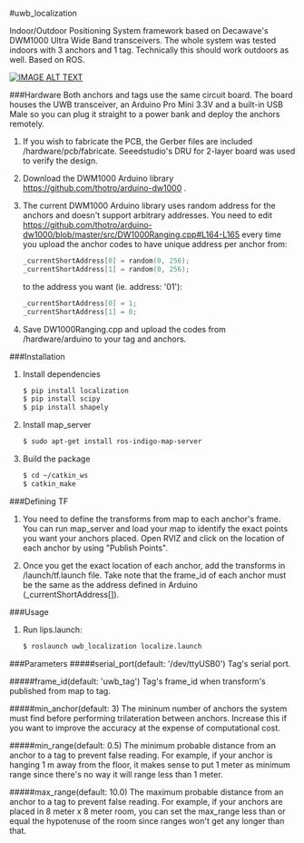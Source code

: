 #uwb_localization

Indoor/Outdoor Positioning System framework based on Decawave's DWM1000 Ultra Wide Band transceivers. 
The whole system was tested indoors with 3 anchors and 1 tag. Technically this should work outdoors as well. Based on ROS.

[![IMAGE ALT TEXT](http://img.youtube.com/vi/BuBnmrkJ9BY/maxresdefault.jpg)](https://www.youtube.com/embed/BuBnmrkJ9BY "ROS Indoor Localization using Decawave's UWB Transceivers ")

###Hardware
Both anchors and tags use the same circuit board. The board houses the UWB transceiver, an Arduino Pro Mini 3.3V and a built-in USB 
Male so you can plug it straight to a power bank and deploy the anchors remotely.

1. If you wish to fabricate the PCB, the Gerber files are included /hardware/pcb/fabricate. 
Seeedstudio's DRU for 2-layer board was used to verify the design.

2. Download the DWM1000 Arduino library https://github.com/thotro/arduino-dw1000 .

3. The current DWM1000 Arduino library  uses random address for the anchors and doesn't support arbitrary addresses. 
You need to edit https://github.com/thotro/arduino-dw1000/blob/master/src/DW1000Ranging.cpp#L164-L165 every time you upload the 
anchor codes to have unique address per anchor from:

    ```c++
    _currentShortAddress[0] = random(0, 256);
    _currentShortAddress[1] = random(0, 256);
    ```
    to the address you want (ie. address: '01'):

    ```c++
    _currentShortAddress[0] = 1;
    _currentShortAddress[1] = 0;
    ```

4. Save DW1000Ranging.cpp and upload the codes from /hardware/arduino to your tag and anchors.

###Installation
1. Install dependencies

    ```sh
    $ pip install localization
    $ pip install scipy
    $ pip install shapely
    ```

2. Install map_server

    ```sh
    $ sudo apt-get install ros-indigo-map-server
    ```

3. Build the package

    ```sh
    $ cd ~/catkin_ws
    $ catkin_make
    ```

###Defining TF
1. You need to define the transforms from map to each anchor's frame. You can run map_server and load your map to identify 
the exact points you want your anchors placed. Open RVIZ and click on the location of each anchor by using "Publish Points".

2. Once you get the exact location of each anchor, add the transforms in /launch/tf.launch file. Take note that the frame_id of 
each anchor must be the same as the address defined in Arduino (_currentShortAddress[]).

###Usage
1. Run lips.launch:			

    ```sh
    $ roslaunch uwb_localization localize.launch
    
    ```

###Parameters
#####serial_port(default: '/dev/ttyUSB0')
Tag's serial port.

#####frame_id(default: 'uwb_tag')
Tag's frame_id when transform's published from map to tag.

#####min_anchor(default: 3)
The mininum number of anchors the system must find before performing trilateration between anchors. Increase this if you want to improve the accuracy
at the expense of computational cost.

#####min_range(default: 0.5)
The minimum probable distance from an anchor to a tag to prevent false reading. For example, if your anchor is hanging 1 m away from 
the floor, it makes sense to put 1 meter as minimum range since there's no way it will range less than 1 meter.

#####max_range(default: 10.0)
The maximum probable distance from an anchor to a tag to prevent false reading. For example, if your anchors are placed in 8 meter x 8 meter room, 
you can set the max_range less than or equal the hypotenuse of the room since ranges won't get any longer than that.

